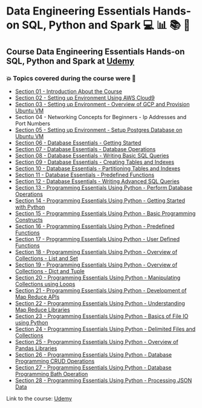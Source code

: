 # Data Engineering Essentials Hands-on SQL, Python and Spark 💻 :bar_chart: :books: :game_die:
## Course Data Engineering Essentials Hands-on SQL, Python and Spark at [Udemy](https://www.udemy.com/course/data-engineering-essentials-sql-python-and-spark/)
### :boom: Topics covered during the course were :rocket:
- [Section 01 - Introduction About the Course](https://github.com/romulovieira777/Data_Engineering_Essentials_Hands_on_SQL_Python_and_Spark/tree/main/Section%2001%20-%20Introduction%20about%20the%20Course)
- [Section 02 - Setting up Environment Using AWS Cloud9](https://github.com/romulovieira777/Data_Engineering_Essentials_Hands_on_SQL_Python_and_Spark/tree/main/Section%2002%20-%20Setting%20up%20Environment%20Using%20AWS%20Cloud9)
- [Section 03 - Setting up Environment - Overview of GCP and Provision Ubuntu VM](https://github.com/romulovieira777/Data_Engineering_Essentials_Hands_on_SQL_Python_and_Spark/tree/main/Section%2003%20-%20Setting%20up%20Environment%20-%20Overview%20of%20GCP%20and%20Provision%20Ubuntu%20VM)
- Section 04 - Networking Concepts for Beginners - Ip Addresses and Port Numbers
- [Section 05 - Setting up Environment - Setup Postgres Database on Ubuntu VM](https://github.com/romulovieira777/Data_Engineering_Essentials_Hands_on_SQL_Python_and_Spark/tree/main/Section%2005%20-%20Setting%20up%20Environment%20-%20Setup%20Postgres%20Database%20on%20Ubuntu%20VM)
- [Section 06 - Database Essentials - Getting Started](https://github.com/romulovieira777/Data_Engineering_Essentials_Hands_on_SQL_Python_and_Spark/tree/main/Section%2006%20-%20Database%20Essentials%20-%20Getting%20Started)
- [Section 07 - Database Essentials - Database Operations](https://github.com/romulovieira777/Data_Engineering_Essentials_Hands_on_SQL_Python_and_Spark/tree/main/Section%2007%20-%20Database%20Essentials%20-%20Database%20Operations)
- [Section 08 - Database Essentials - Writing Basic SQL Queries](https://github.com/romulovieira777/Data_Engineering_Essentials_Hands_on_SQL_Python_and_Spark/tree/main/Section%2008%20-%20Database%20Essentials%20-%20Writing%20Basic%20SQL%20Queries)
- [Section 09 - Database Essentials - Creating Tables and Indexes](https://github.com/romulovieira777/Data_Engineering_Essentials_Hands_on_SQL_Python_and_Spark/tree/main/Section%2009%20-%20Database%20Essentials%20-%20Creating%20Tables%20and%20Indexes)
- [Section 10 - Database Essentials - Partitioning Tables and Indexes](https://github.com/romulovieira777/Data_Engineering_Essentials_Hands_on_SQL_Python_and_Spark/tree/main/Section%2010%20-%20Database%20Essentials%20-%20Partitioning%20Tables%20and%20Indexes)
- [Section 11 - Database Essentials - Predefined Functions](https://github.com/romulovieira777/Data_Engineering_Essentials_Hands_on_SQL_Python_and_Spark/tree/main/Section%2011%20-%20Database%20Essentials%20-%20Predefined%20Functions)
- [Section 12 - Database Essentials - Writing Advanced SQL Queries](https://github.com/romulovieira777/Data_Engineering_Essentials_Hands_on_SQL_Python_and_Spark/tree/main/Section%2012%20-%20Database%20Essentials%20-%20Writing%20Advanced%20SQL%20Queries)
- [Section 13 - Programming Essentials Using Python - Perform Database Operations](https://github.com/romulovieira777/Data_Engineering_Essentials_Hands_on_SQL_Python_and_Spark/tree/main/Section%2013%20-%20Programming%20Essentials%20Using%20Python%20-%20Perform%20Database%20Operations)
- [Section 14 - Programming Essentials Using Python - Getting Started with Python](https://github.com/romulovieira777/Data_Engineering_Essentials_Hands_on_SQL_Python_and_Spark/tree/main/Section%2014%20-%20Programming%20Essentials%20Using%20Python%20-%20Getting%20Started%20with%20Python/Links)
- [Section 15 - Programming Essentials Using Python - Basic Programming Constructs](https://github.com/romulovieira777/Data_Engineering_Essentials_Hands_on_SQL_Python_and_Spark/tree/main/Section%2015%20-%20Programming%20Essentials%20Using%20Python%20-%20Basic%20Programming%20Constructs)
- [Section 16 - Programming Essentials Using Python - Predefined Functions](https://github.com/romulovieira777/Data_Engineering_Essentials_Hands_on_SQL_Python_and_Spark/tree/main/Section%2016%20-%20Programming%20Essentials%20Using%20Python%20-%20Predefined%20Functions)
- [Section 17 - Programming Essentials Using Python - User Defined Functions](https://github.com/romulovieira777/Data_Engineering_Essentials_Hands_on_SQL_Python_and_Spark/tree/main/Section%2017%20-%20Programming%20Essentials%20Using%20Python%20-%20User%20Defined%20Functions)
- [Section 18 - Programming Essentials Using Python - Overview of Collections - List and Set](https://github.com/romulovieira777/Data_Engineering_Essentials_Hands_on_SQL_Python_and_Spark/tree/main/Section%2018%20-%20Programming%20Essentials%20Using%20Python%20-%20Overview%20of%20Collections%20-%20List%20and%20Set)
- [Section 19 - Programming Essentials Using Python - Overview of Collections - Dict and Tuple](https://github.com/romulovieira777/Data_Engineering_Essentials_Hands_on_SQL_Python_and_Spark/tree/main/Section%2019%20-%20Programming%20Essentials%20Using%20Python%20-%20Overview%20of%20Collections%20-%20Dict%20and%20Tuple)
- [Section 20 - Programming Essentials Using Python - Manipulating Collections using Loops](https://github.com/romulovieira777/Data_Engineering_Essentials_Hands_on_SQL_Python_and_Spark/tree/main/Section%2020%20-%20Programming%20Essentials%20Using%20Python%20-%20Manipulating%20Collections%20using%20Loops)
- [Section 21 - Programming Essentials Using Python - Development of Map Reduce APIs](https://github.com/romulovieira777/Data_Engineering_Essentials_Hands_on_SQL_Python_and_Spark/tree/main/Section%2021%20-%20Programming%20Essentials%20Using%20Python%20-%20Development%20of%20Map%20Reduce%20APIs)
- [Section 22 - Programming Essentials Using Python - Understanding Map Reduce Libraries](https://github.com/romulovieira777/Data_Engineering_Essentials_Hands_on_SQL_Python_and_Spark/tree/main/Section%2022%20-%20Programming%20Essentials%20Using%20Python%20-%20Understanding%20Map%20Reduce%20Libraries)
- [Section 23 - Programming Essentials Using Python - Basics of File IO using Python]()
- [Section 24 - Programming Essentials Using Python - Delimited Files and Collections]()
- [Section 25 - Programming Essentials Using Python - Overview of Pandas Libraries]()
- [Section 26 - Programming Essentials Using Python - Database Programming CRUD Operations]()
- [Section 27 - Programming Essentials Using Python - Database Programming Bath Operation]()
- [Section 28 - Programming Essentials Using Python - Processing JSON Data]()

Link to the course: [Udemy](https://www.udemy.com/course/data-engineering-essentials-sql-python-and-spark/)